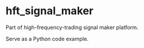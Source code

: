 # hft_signal_maker
Part of high-frequency-trading signal maker platform.

Serve as a Python code example.
